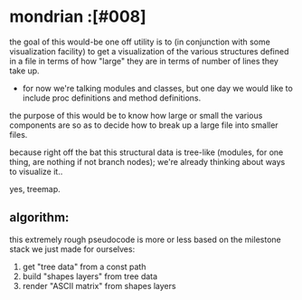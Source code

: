 # mondrian :[#008]

the goal of this would-be one off utility is to (in conjunction with
some visualization facility) to get a visualization of the various
structures defined in a file in terms of how "large" they are in terms
of number of lines they take up.

  - for now we're talking modules and classes, but one day we would
    like to include proc definitions and method definitions.

the purpose of this would be to know how large or small the various
components are so as to decide how to break up a large file into
smaller files.

because right off the bat this structural data is tree-like (modules,
for one thing, are nothing if not branch nodes); we're already thinking
about ways to visualize it..

yes, treemap.




## algorithm:

this extremely rough pseudocode is more or less based on the milestone
stack we just made for ourselves:

  1. get "tree data" from a const path
  1. build "shapes layers" from tree data
  1. render "ASCII matrix" from shapes layers
